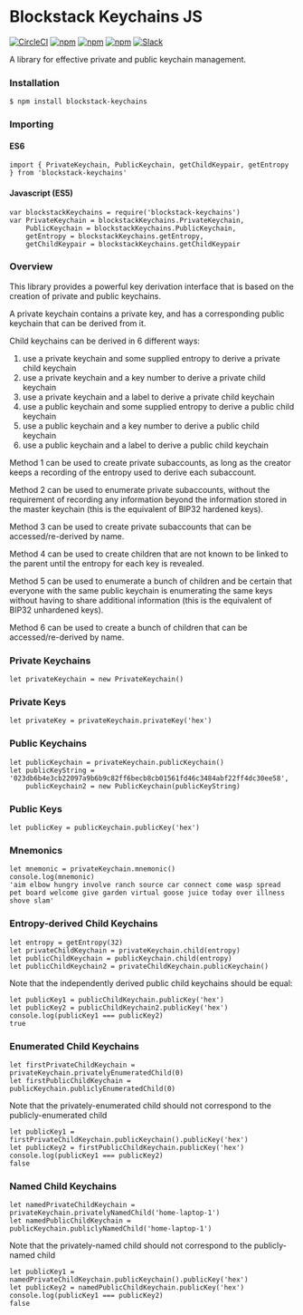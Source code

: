 # Blockstack Keychains JS

[![CircleCI](https://img.shields.io/circleci/project/blockstack/blockstack-keychains-js/master.svg)](https://circleci.com/gh/blockstack/blockstack-keychains-js/tree/master)
[![npm](https://img.shields.io/npm/l/blockstack-keychains.svg)](https://www.npmjs.com/package/blockstack-keychains)
[![npm](https://img.shields.io/npm/v/blockstack-keychains.svg)](https://www.npmjs.com/package/blockstack-keychains)
[![npm](https://img.shields.io/npm/dm/blockstack-keychains.svg)](https://www.npmjs.com/package/blockstack-keychains)
[![Slack](http://chat.blockstack.org/badge.svg)](http://chat.blockstack.org/)

A library for effective private and public keychain management.

### Installation

```
$ npm install blockstack-keychains
```

### Importing

#### ES6

```es6
import { PrivateKeychain, PublicKeychain, getChildKeypair, getEntropy } from 'blockstack-keychains'
```

#### Javascript (ES5)

```es6
var blockstackKeychains = require('blockstack-keychains')
var PrivateKeychain = blockstackKeychains.PrivateKeychain,
    PublicKeychain = blockstackKeychains.PublicKeychain,
    getEntropy = blockstackKeychains.getEntropy,
    getChildKeypair = blockstackKeychains.getChildKeypair
```

### Overview

This library provides a powerful key derivation interface that is based on the creation of private and public keychains.

A private keychain contains a private key, and has a corresponding public keychain that can be derived from it.

Child keychains can be derived in 6 different ways:

1. use a private keychain and some supplied entropy to derive a private child keychain
1. use a private keychain and a key number to derive a private child keychain
1. use a private keychain and a label to derive a private child keychain
1. use a public keychain and some supplied entropy to derive a public child keychain
1. use a public keychain and a key number to derive a public child keychain
1. use a public keychain and a label to derive a public child keychain

Method 1 can be used to create private subaccounts, as long as the creator keeps a recording of the entropy used to derive each subaccount.

Method 2 can be used to enumerate private subaccounts, without the requirement of recording any information beyond the information stored in the master keychain (this is the equivalent of BIP32 hardened keys).

Method 3 can be used to create private subaccounts that can be accessed/re-derived by name.

Method 4 can be used to create children that are not known to be linked to the parent until the entropy for each key is revealed.

Method 5 can be used to enumerate a bunch of children and be certain that everyone with the same public keychain is enumerating the same keys without having to share additional information (this is the equivalent of BIP32 unhardened keys).

Method 6 can be used to create a bunch of children that can be accessed/re-derived by name.

### Private Keychains

```es6
let privateKeychain = new PrivateKeychain()
```

### Private Keys

```es6
let privateKey = privateKeychain.privateKey('hex')
```

### Public Keychains

```es6
let publicKeychain = privateKeychain.publicKeychain()
let publicKeyString = '023db6b4e3cb22097a9b6b9c82ff6becb8cb01561fd46c3484abf22ff4dc30ee58',
    publicKeychain2 = new PublicKeychain(publicKeyString)
```

### Public Keys

```es6
let publicKey = publicKeychain.publicKey('hex')
```

### Mnemonics

```es6
let mnemonic = privateKeychain.mnemonic()
console.log(mnemonic)
'aim elbow hungry involve ranch source car connect come wasp spread pet board welcome give garden virtual goose juice today over illness shove slam'
```

### Entropy-derived Child Keychains

```es6
let entropy = getEntropy(32)
let privateChildKeychain = privateKeychain.child(entropy)
let publicChildKeychain = publicKeychain.child(entropy)
let publicChildKeychain2 = privateChildKeychain.publicKeychain()
```

Note that the independently derived public child keychains should be equal:

```es6
let publicKey1 = publicChildKeychain.publicKey('hex')
let publicKey2 = publicChildKeychain2.publicKey('hex')
console.log(publicKey1 === publicKey2)
true
```

### Enumerated Child Keychains

```es6
let firstPrivateChildKeychain = privateKeychain.privatelyEnumeratedChild(0)
let firstPublicChildKeychain = publicKeychain.publiclyEnumeratedChild(0)
```

Note that the privately-enumerated child should not correspond to the publicly-enumerated child

```es6
let publicKey1 = firstPrivateChildKeychain.publicKeychain().publicKey('hex')
let publicKey2 = firstPublicChildKeychain.publicKey('hex')
console.log(publicKey1 === publicKey2)
false
```

### Named Child Keychains

```es6
let namedPrivateChildKeychain = privateKeychain.privatelyNamedChild('home-laptop-1')
let namedPublicChildKeychain = publicKeychain.publiclyNamedChild('home-laptop-1')
```

Note that the privately-named child should not correspond to the publicly-named child

```es6
let publicKey1 = namedPrivateChildKeychain.publicKeychain().publicKey('hex')
let publicKey2 = namedPublicChildKeychain.publicKey('hex')
console.log(publicKey1 === publicKey2)
false
```
